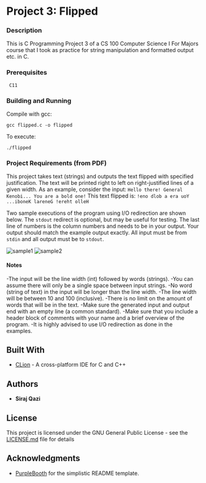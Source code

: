 # Project 3: Flipped

### Description

This is C Programming Project 3 of a CS 100 Computer Science I For Majors course that I took as practice for string manipulation and formatted output etc. in C.

### Prerequisites

```
 C11
```

### Building and Running

Compile with gcc:

```
gcc flipped.c -o flipped
```

To execute:

```
./flipped
```

### Project Requirements (from PDF)

This project takes text (strings) and outputs the text flipped with specified justification.
The text will be printed right to left on right-justified lines of a given width. As an example,
consider the input:
```Hello there! General Kenobi... You are a bold one!```
This text flipped is:
```!eno dlob a era uoY ...iboneK lareneG !ereht olleH```

Two sample executions of the program using I/O redirection are shown below. The `stdout`
redirect is optional, but may be useful for testing. The last line of numbers is the column
numbers and needs to be in your output. Your output should match the example output exactly.
All input must be from `stdin` and all output must be to `stdout`.

![sample1](/samples/sample1.png)
![sample2](/samples/sample2.png)

#### Notes
 -The input will be the line width (int) followed by words (strings).
 -You can assume there will only be a single space between input strings.
 -No word (string of text) in the input will be longer than the line width.
 -The line width will be between 10 and 100 (inclusive).
 -There is no limit on the amount of words that will be in the text.
 -Make sure the generated input and output end with an empty line (a common standard).
 -Make sure that you include a header block of comments with your name and a brief overview of the program.
 -It is highly advised to use I/O redirection as done in the examples.
 
## Built With

* [CLion](https://www.jetbrains.com/clion/) - A cross-platform IDE for C and C++

## Authors

* **Siraj Qazi**

## License

This project is licensed under the GNU General Public License - see the [LICENSE.md](LICENSE.md) file for details

## Acknowledgments

 - [PurpleBooth](https://github.com/PurpleBooth) for the simplistic README template.
